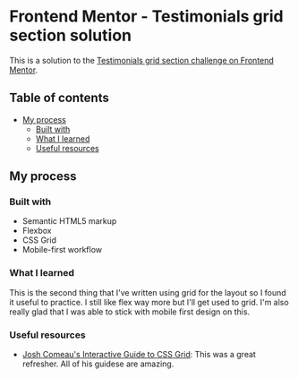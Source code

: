 # Frontend Mentor - Testimonials grid section solution

This is a solution to the [Testimonials grid section challenge on Frontend Mentor](https://www.frontendmentor.io/challenges/testimonials-grid-section-Nnw6J7Un7).

## Table of contents

- [My process](#my-process)
  - [Built with](#built-with)
  - [What I learned](#what-i-learned)
  - [Useful resources](#useful-resources)

## My process

### Built with

- Semantic HTML5 markup
- Flexbox
- CSS Grid
- Mobile-first workflow

### What I learned

This is the second thing that I've written using grid for the layout so I found it useful to practice. I still like flex way more but I'll get used to grid. I'm also really glad that I was able to stick with mobile first design on this.

### Useful resources

- [Josh Comeau's Interactive Guide to CSS Grid](https://www.joshwcomeau.com/css/interactive-guide-to-grid/): This was a great refresher. All of his guidese are amazing.